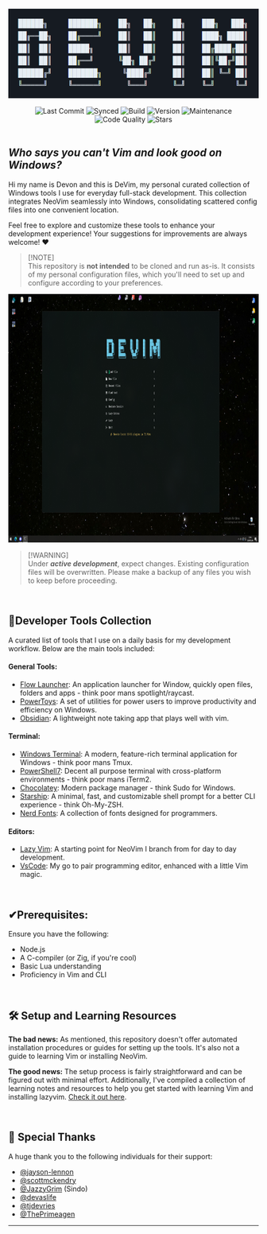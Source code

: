  <p align="center"> 
    <picture>
      <img src="./demo/logo2.png" height="180">
    </picture>
</p>

<div align="center">
  <img src="https://img.shields.io/github/last-commit/DevonGifford/DeVim?style=for-the-badge" alt="Last Commit">
  <img src="https://img.shields.io/badge/synced-yes-green?style=for-the-badge" alt="Synced">
  <img src="https://img.shields.io/badge/build-passing-brightgreen?style=for-the-badge" alt="Build">
  <img src="https://img.shields.io/badge/version-v1.0-blue?style=for-the-badge" alt="Version">
  <img src="https://img.shields.io/badge/maintenance-low-orange?style=for-the-badge" alt="Maintenance">
</div>

<div align="center">
  <img src="https://img.shields.io/badge/code%20quality-excellent-brightgreen?style=for-the-badge" alt="Code Quality">
  <img src="https://img.shields.io/github/stars/DevonGifford/DeVim?style=for-the-badge" alt="Stars">
</div>

<br/>

## _**Who says you can't Vim and look good on Windows?**_

Hi my name is Devon and this is DeVim, my personal curated collection of Windows tools I use for everyday full-stack development. This collection integrates NeoVim seamlessly into Windows, consolidating scattered config files into one convenient location.

Feel free to explore and customize these tools to enhance your development experience! Your suggestions for improvements are always welcome! ❤

> [!NOTE]\
> This repository is **not intended** to be cloned and run as-is.
> It consists of my personal configuration files, which you'll need to set up and configure according to your preferences.

 <p align="center"> 
    <picture>
      <img src="./demo/demo1.png" height="500">
    </picture>
</p>

> [!WARNING]\
> Under _**active development**_, expect changes. Existing configuration files will be overwritten. Please make a backup of any files you wish to keep before proceeding.

<br />

## 📝Developer Tools Collection

A curated list of tools that I use on a daily basis for my development workflow. Below are the main tools included:

#### General Tools:

- [Flow Launcher](https://github.com/Flow-Launcher/Flow.Launcher): An application launcher for Window, quickly open files, folders and apps - think poor mans spotlight/raycast.
- [PowerToys](https://github.com/microsoft/PowerToys): A set of utilities for power users to improve productivity and efficiency on Windows.
- [Obsidian](https://github.com/obsidianmd): A lightweight note taking app that plays well with vim.

#### Terminal:

- [Windows Terminal](https://github.com/microsoft/terminal): A modern, feature-rich terminal application for Windows - think poor mans Tmux.
- [PowerShell7](https://github.com/PowerShell/PowerShell): Decent all purpose terminal with cross-platform environments - think poor mans iTerm2.
- [Chocolatey](https://chocolatey.org/): Modern package manager - think Sudo for Windows.
- [Starship](https://github.com/starship/starship): A minimal, fast, and customizable shell prompt for a better CLI experience - think Oh-My-ZSH.
- [Nerd Fonts](https://www.nerdfonts.com/): A collection of fonts designed for programmers.

#### Editors:

- [Lazy Vim](https://github.com/LazyVim/LazyVim): A starting point for NeoVim I branch from for day to day development.
- [VsCode](https://code.visualstudio.com/): My go to pair programming editor, enhanced with a little Vim magic.

<br />

## ✔Prerequisites:

Ensure you have the following:

- Node.js
- A C-compiler (or Zig, if you're cool)
- Basic Lua understanding
- Proficiency in Vim and CLI

<br />

## 🛠️ Setup and Learning Resources

**The bad news:**
As mentioned, this repository doesn't offer automated installation procedures or guides for setting up the tools. It's also not a guide to learning Vim or installing NeoVim.

**The good news:**
The setup process is fairly straightforward and can be figured out with minimal effort. Additionally, I've compiled a collection of learning notes and resources to help you get started with learning Vim and installing lazyvim. [Check it out here](https://devon-gifford.notion.site/Vim-NeoVim-LazyVim-VsCode-emulation-ab098b5f8a8c43c6824633d218a2caf6).

<br />

## 🙌 Special Thanks

A huge thank you to the following individuals for their support:

- [@jayson-lennon](https://github.com/jayson-lennon)
- [@scottmckendry](https://github.com/scottmckendry)
- [@JazzyGrim](https://github.com/JazzyGrim) (Sindo)
- [@devaslife](https://www.devas.life/)
- [@tjdevries](https://github.com/tjdevries)
- [@ThePrimeagen](https://github.com/theprimeagen)

---
